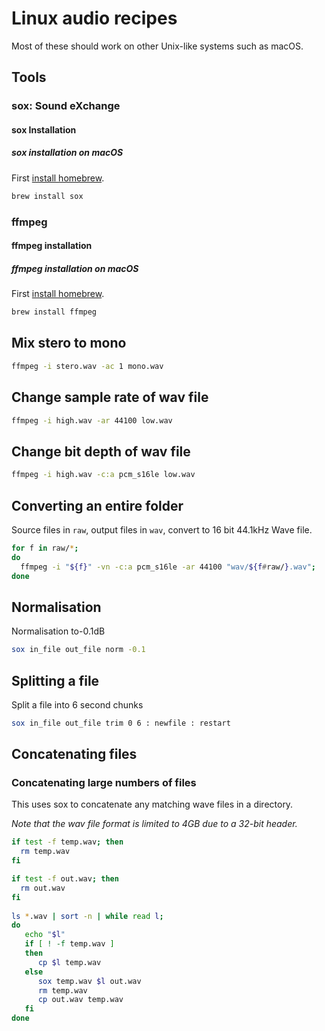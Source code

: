 # Linux audio recipes

Most of these should work on other Unix-like systems such as macOS.

## Tools

### sox: Sound eXchange

#### sox Installation

##### sox installation on macOS

First [install homebrew](https://docs.brew.sh/Installation).

````bash
brew install sox
````

### ffmpeg

#### ffmpeg installation

##### ffmpeg installation on macOS

First [install homebrew](https://docs.brew.sh/Installation).

````bash
brew install ffmpeg
````

## Mix stero to mono

````bash
ffmpeg -i stero.wav -ac 1 mono.wav
````

## Change sample rate of wav file

````bash
ffmpeg -i high.wav -ar 44100 low.wav
````

## Change bit depth of wav file

````bash
ffmpeg -i high.wav -c:a pcm_s16le low.wav
````

## Converting an entire folder

Source files in `raw`, output files in `wav`, convert to 16 bit 44.1kHz Wave file.

````bash
for f in raw/*;
do
  ffmpeg -i "${f}" -vn -c:a pcm_s16le -ar 44100 "wav/${f#raw/}.wav";
done
````

## Normalisation

Normalisation to-0.1dB

````bash
sox in_file out_file norm -0.1
````

## Splitting a file

Split a file into 6 second chunks

````bash
sox in_file out_file trim 0 6 : newfile : restart
````

## Concatenating files

### Concatenating large numbers of files

This uses sox to concatenate any matching wave files in a directory.

*Note that the wav file format is limited to 4GB due to a 32-bit header.*

````bash
if test -f temp.wav; then
  rm temp.wav
fi

if test -f out.wav; then
  rm out.wav
fi
                                                                                                                         
ls *.wav | sort -n | while read l;
do     
   echo "$l"                                                                                                                                                          
   if [ ! -f temp.wav ]                                                                                                                                         
   then                                                                                                                                                       
      cp $l temp.wav                                                                                                                                            
   else                                                                                                                                                       
      sox temp.wav $l out.wav
      rm temp.wav                                                                                                                                
      cp out.wav temp.wav                                                                                                                                       
   fi
done
````
